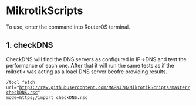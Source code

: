 # MikrotikScripts

To use, enter the command into RouterOS terminal.

## 1. checkDNS

CheckDNS will find the DNS servers as configured in IP->DNS and test the performance of each one. After that it will run the same tests as if the mikrotik was acting as a loacl DNS server beofre providing results.

<code>/tool fetch url="https://raw.githubusercontent.com/MARKJ78/MikrotikScripts/master/checkDNS.rsc" mode=https;/import checkDNS.rsc</code>